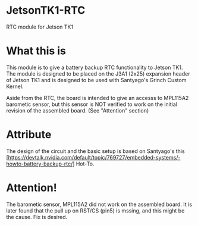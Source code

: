 # JetsonTK1-RTC
RTC module for Jetson TK1

# What this is

This module is to give a battery backup RTC functionality to Jetson TK1.
The module is designed to be placed on the J3A1 (2x25) expansion header of Jetson TK1 and is designed to be used with Santyago's Grinch Custom Kernel.

Aside from the RTC, the board is intended to give an accesss to MPL115A2 barometic sensor, but this sensor is NOT verified to work on the initial revision of the assembled board. (See "Attention" section)

# Attribute

The design of the circuit and the basic setup is based on Santyago's this [https://devtalk.nvidia.com/default/topic/769727/embedded-systems/-howto-battery-backup-rtc/] Hot-To.

# Attention!

The barometic sensor, MPL115A2 did not work on the assembled board.
It is later found that the pull up on RST/CS (pin5) is mssing, and this might be the cause. 
Fix is desired.

